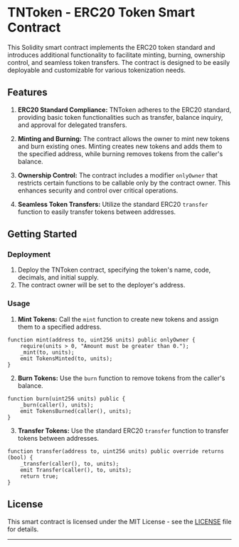 # TNToken - ERC20 Token Smart Contract

This Solidity smart contract implements the ERC20 token standard and introduces additional functionality to facilitate minting, burning, ownership control, and seamless token transfers. The contract is designed to be easily deployable and customizable for various tokenization needs.

## Features

1. **ERC20 Standard Compliance:** TNToken adheres to the ERC20 standard, providing basic token functionalities such as transfer, balance inquiry, and approval for delegated transfers.

2. **Minting and Burning:** The contract allows the owner to mint new tokens and burn existing ones. Minting creates new tokens and adds them to the specified address, while burning removes tokens from the caller's balance.

3. **Ownership Control:** The contract includes a modifier `onlyOwner` that restricts certain functions to be callable only by the contract owner. This enhances security and control over critical operations.

4. **Seamless Token Transfers:** Utilize the standard ERC20 `transfer` function to easily transfer tokens between addresses.

## Getting Started

### Deployment

1. Deploy the TNToken contract, specifying the token's name, code, decimals, and initial supply.
2. The contract owner will be set to the deployer's address.

### Usage

1. **Mint Tokens:** Call the `mint` function to create new tokens and assign them to a specified address.

```solidity
function mint(address to, uint256 units) public onlyOwner {
    require(units > 0, "Amount must be greater than 0.");
    _mint(to, units);
    emit TokensMinted(to, units);
}
```

2. **Burn Tokens:** Use the `burn` function to remove tokens from the caller's balance.

```solidity
function burn(uint256 units) public {
    _burn(caller(), units);
    emit TokensBurned(caller(), units);
}
```

3. **Transfer Tokens:** Use the standard ERC20 `transfer` function to transfer tokens between addresses.

```solidity
function transfer(address to, uint256 units) public override returns (bool) {
    _transfer(caller(), to, units);
    emit Transfer(caller(), to, units);
    return true;
}
```


## License

This smart contract is licensed under the MIT License - see the [LICENSE](LICENSE) file for details.

---

